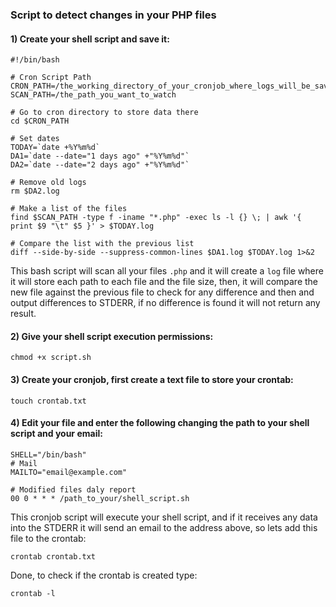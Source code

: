 ### Script to detect changes in your PHP files

#### 1) Create your shell script and save it:


```
#!/bin/bash

# Cron Script Path
CRON_PATH=/the_working_directory_of_your_cronjob_where_logs_will_be_saved
SCAN_PATH=/the_path_you_want_to_watch

# Go to cron directory to store data there
cd $CRON_PATH

# Set dates
TODAY=`date +%Y%m%d`
DA1=`date --date="1 days ago" +"%Y%m%d"`
DA2=`date --date="2 days ago" +"%Y%m%d"`

# Remove old logs
rm $DA2.log

# Make a list of the files
find $SCAN_PATH -type f -iname "*.php" -exec ls -l {} \; | awk '{ print $9 "\t" $5 }' > $TODAY.log

# Compare the list with the previous list
diff --side-by-side --suppress-common-lines $DA1.log $TODAY.log 1>&2
```

This bash script will scan all your files `.php` and it will create a `log` file
where it will store each path to each file and the file size, then, it will 
compare the new file against the previous file to check for any difference and 
then and output differences to STDERR, if no difference is found it will not 
return any result.

#### 2) Give your shell script execution permissions:

```
chmod +x script.sh
```

#### 3) Create your cronjob, first create a text file to store your crontab:

```
touch crontab.txt
```

#### 4) Edit your file and enter the following changing the path to your shell script and your email:

```
SHELL="/bin/bash"
# Mail
MAILTO="email@example.com"

# Modified files daly report
00 0 * * * /path_to_your/shell_script.sh
```

This cronjob script will execute your shell script, and if it receives any data 
into the STDERR it will send an email to the address above, so lets add this 
file to the crontab:

```
crontab crontab.txt
```

Done, to check if the crontab is created type:

```
crontab -l
```